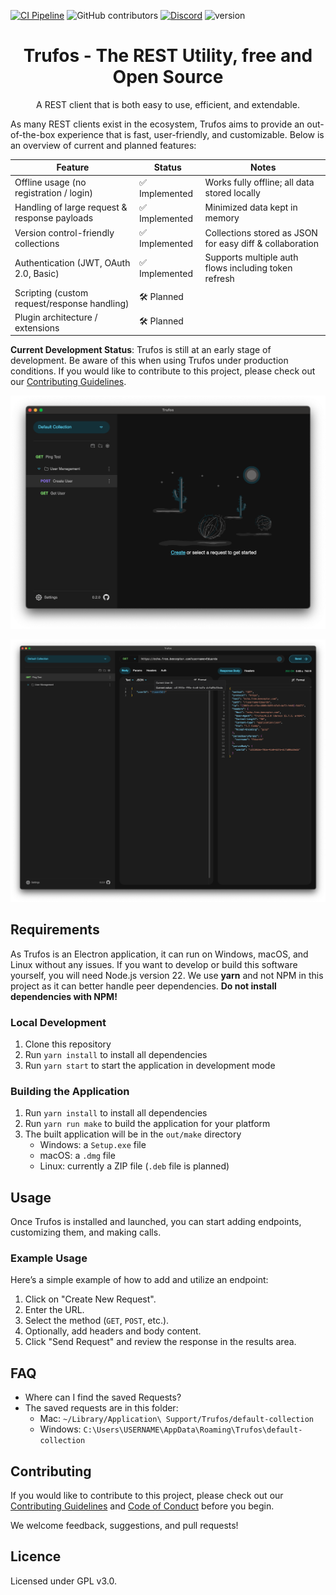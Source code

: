 [![CI Pipeline](https://github.com/EXXETA/trufos/actions/workflows/ci.yml/badge.svg)](https://github.com/EXXETA/trufos/actions/workflows/ci.yml)
![GitHub contributors](https://img.shields.io/github/contributors/EXXETA/trufos)
[![Discord](https://img.shields.io/discord/1328262093903892530?logo=discord&label=Discord&cacheSeconds=60)](https://discord.gg/sb4nfdevpW)
![version](https://img.shields.io/badge/dynamic/json?url=https%3A%2F%2Fraw.githubusercontent.com%2FEXXETA%2Ftrufos%2Frefs%2Fheads%2Fmain%2Fpackage.json&query=%24.version&label=version)

<h1 align="center">Trufos - The REST Utility, free and Open Source</h1>
<p align="center">
  A REST client that is both easy to use, efficient, and extendable.
</p>

As many REST clients exist in the ecosystem, Trufos aims to provide an out-of-the-box experience
that is fast, user-friendly, and customizable. Below is an overview of current and planned features:

| Feature                                       | Status         | Notes                                                    |
| --------------------------------------------- | -------------- | -------------------------------------------------------- |
| Offline usage (no registration / login)       | ✅ Implemented | Works fully offline; all data stored locally             |
| Handling of large request & response payloads | ✅ Implemented | Minimized data kept in memory                            |
| Version control-friendly collections          | ✅ Implemented | Collections stored as JSON for easy diff & collaboration |
| Authentication (JWT, OAuth 2.0, Basic)        | ✅ Implemented | Supports multiple auth flows including token refresh     |
| Scripting (custom request/response handling)  | 🛠 Planned     |                                                          |
| Plugin architecture / extensions              | 🛠 Planned     |                                                          |

**Current Development Status**: Trufos is still at an early stage of development. Be aware of this
when using Trufos under production conditions. If you would like to contribute to this project,
please check out our [Contributing Guidelines](./CONTRIBUTING.md).

![Screenshot nothing selected](docs/images/Screenshot-nothing-selected.png)

![Screenshot request and response with variable](docs/images/Screenshot-request-variable.png)

## Requirements

As Trufos is an Electron application, it can run on Windows, macOS, and Linux without any issues. If
you want to develop or build this software yourself, you will need Node.js version 22. We use **yarn**
and not NPM in this project as it can better handle peer dependencies. **Do not install dependencies with NPM!**

### Local Development

1. Clone this repository
2. Run `yarn install` to install all dependencies
3. Run `yarn start` to start the application in development mode

### Building the Application

1. Run `yarn install` to install all dependencies
2. Run `yarn run make` to build the application for your platform
3. The built application will be in the `out/make` directory
   - Windows: a `Setup.exe` file
   - macOS: a `.dmg` file
   - Linux: currently a ZIP file (`.deb` file is planned)

## Usage

Once Trufos is installed and launched, you can start adding endpoints, customizing them, and making
calls.

### Example Usage

Here’s a simple example of how to add and utilize an endpoint:

1. Click on "Create New Request".
2. Enter the URL.
3. Select the method (`GET`, `POST`, etc.).
4. Optionally, add headers and body content.
5. Click "Send Request" and review the response in the results area.

## FAQ

- Where can I find the saved Requests?
- The saved requests are in this folder:
  - Mac: `~/Library/Application\ Support/Trufos/default-collection`
  - Windows: `C:\Users\USERNAME\AppData\Roaming\Trufos\default-collection`

## Contributing

If you would like to contribute to this project, please check out our
[Contributing Guidelines](./CONTRIBUTING.md) and [Code of Conduct](./CODE_OF_CONDUCT.md) before you
begin.

We welcome feedback, suggestions, and pull requests!

## Licence

Licensed under GPL v3.0.
